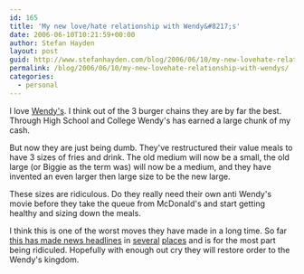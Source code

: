 ```yaml
---
id: 165
title: 'My new love/hate relationship with Wendy&#8217;s'
date: 2006-06-10T10:21:59+00:00
author: Stefan Hayden
layout: post
guid: http://www.stefanhayden.com/blog/2006/06/10/my-new-lovehate-relationship-with-wendys/
permalink: /blog/2006/06/10/my-new-lovehate-relationship-with-wendys/
categories:
  - personal
---
```

I love <a href="http://www.wendys.com/">Wendy's</a>. I think out of the 3 burger chains they are by far the best. Through High School and College Wendy's has earned a large chunk of my cash.

But now they are just being dumb. They've restructured their value meals to have 3 sizes of fries and drink. The old medium will now be a small, the old large (or Biggie as the term was) will now be a medium, and they have invented an even larger then large size to be the new large.

These sizes are ridiculous. Do they really need their own anti Wendy's movie before they take the queue from McDonald's and start getting healthy and sizing down the meals.

I think this is one of the worst moves they have made in a long time. So far <a href="http://today.reuters.com/business/newsArticle.aspx?type=realEstateRestaurantsHotels&storyID=nN09213623">this has made news headlines</a> in <a href="http://forums.fark.com/cgi/fark/comments.pl?IDLink=2111324">several</a> <a href="http://www.kottke.org/remainder/06/06/11238.html">places</a> and is for the most part being ridiculed. Hopefully with enough out cry they will restore order to the Wendy's kingdom.